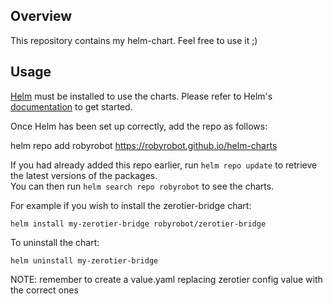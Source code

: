 ## Overview
This repository contains my helm-chart. Feel free to use it ;)

## Usage

[Helm](https://helm.sh) must be installed to use the charts.  Please refer to
Helm's [documentation](https://helm.sh/docs) to get started.

Once Helm has been set up correctly, add the repo as follows:

  helm repo add robyrobot https://robyrobot.github.io/helm-charts

If you had already added this repo earlier, run `helm repo update` to retrieve
the latest versions of the packages.  
You can then run `helm search repo robyrobot` to see the charts.

For example if you wish to install the zerotier-bridge chart:

    helm install my-zerotier-bridge robyrobot/zerotier-bridge

To uninstall the chart:

    helm uninstall my-zerotier-bridge

NOTE: remember to create a value.yaml replacing zerotier config value with the correct ones 
